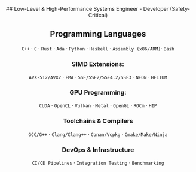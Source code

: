 <div align="center">
##  Low-Level & High-Performance Systems Engineer - Developer (Safety-Critical)

 ## **Programming Languages** 
`C++` · `C` · `Rust` · `Ada` · `Python` · `Haskell` · `Assembly (x86/ARM)`· `Bash` 

 ### **SIMD Extensions:**  
  `AVX-512/AVX2` · `FMA` · `SSE/SSE2/SSE4.2/SSE3` · `NEON` · `HELIUM` 
  
 ### **GPU Programming:**  
  `CUDA` · `OpenCL` · `Vulkan` · `Metal` · `OpenGL` · `ROCm` · `HIP`  

 ### **Toolchains & Compilers**  
`GCC/G++` · `Clang/Clang++` · `Conan/Vcpkg` · `Cmake/Make/Ninja`  

 ###  **DevOps & Infrastructure**  
`CI/CD Pipelines` · `Integration Testing` · `Benchmarking`  

</div>
